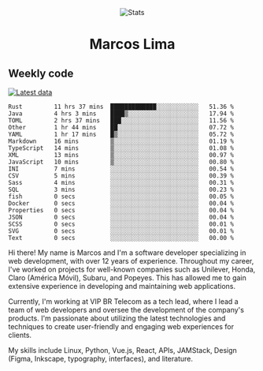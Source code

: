 <div align="center">
  <img src="https://user-images.githubusercontent.com/958723/207206099-04913a11-e77d-4b52-a9d3-5d702839508b.png" alt="Stats" />
  <h1>Marcos Lima</h1>
</div>

## Weekly code

[![Latest data](https://github.com/skvggor/skvggor/actions/workflows/main.yml/badge.svg)](https://github.com/skvggor/skvggor/actions/workflows/main.yml)

<!--START_SECTION:waka-->

```text
Rust         11 hrs 37 mins  █████████████░░░░░░░░░░░░   51.36 %
Java         4 hrs 3 mins    ████▒░░░░░░░░░░░░░░░░░░░░   17.94 %
TOML         2 hrs 37 mins   ███░░░░░░░░░░░░░░░░░░░░░░   11.56 %
Other        1 hr 44 mins    ██░░░░░░░░░░░░░░░░░░░░░░░   07.72 %
YAML         1 hr 17 mins    █▒░░░░░░░░░░░░░░░░░░░░░░░   05.72 %
Markdown     16 mins         ▒░░░░░░░░░░░░░░░░░░░░░░░░   01.19 %
TypeScript   14 mins         ▒░░░░░░░░░░░░░░░░░░░░░░░░   01.08 %
XML          13 mins         ▒░░░░░░░░░░░░░░░░░░░░░░░░   00.97 %
JavaScript   10 mins         ▒░░░░░░░░░░░░░░░░░░░░░░░░   00.80 %
INI          7 mins          ░░░░░░░░░░░░░░░░░░░░░░░░░   00.54 %
CSV          5 mins          ░░░░░░░░░░░░░░░░░░░░░░░░░   00.39 %
Sass         4 mins          ░░░░░░░░░░░░░░░░░░░░░░░░░   00.31 %
SQL          3 mins          ░░░░░░░░░░░░░░░░░░░░░░░░░   00.23 %
fish         0 secs          ░░░░░░░░░░░░░░░░░░░░░░░░░   00.05 %
Docker       0 secs          ░░░░░░░░░░░░░░░░░░░░░░░░░   00.04 %
Properties   0 secs          ░░░░░░░░░░░░░░░░░░░░░░░░░   00.04 %
JSON         0 secs          ░░░░░░░░░░░░░░░░░░░░░░░░░   00.04 %
SCSS         0 secs          ░░░░░░░░░░░░░░░░░░░░░░░░░   00.01 %
SVG          0 secs          ░░░░░░░░░░░░░░░░░░░░░░░░░   00.01 %
Text         0 secs          ░░░░░░░░░░░░░░░░░░░░░░░░░   00.00 %
```

<!--END_SECTION:waka-->

  <p>Hi there! My name is Marcos and I'm a software developer specializing in web development, with over 12 years of experience. Throughout my career, I've worked on projects for well-known companies such as Unilever, Honda, Claro (América Móvil), Subaru, and Popeyes. This has allowed me to gain extensive experience in developing and maintaining web applications.</p>
  
  <p>Currently, I'm working at VIP BR Telecom as a tech lead, where I lead a team of web developers and oversee the development of the company's products. I'm passionate about utilizing the latest technologies and techniques to create user-friendly and engaging web experiences for clients.</p>
  
  <p>My skills include Linux, Python, Vue.js, React, APIs, JAMStack, Design (Figma, Inkscape, typography, interfaces), and literature.</p>
<!-- </details> -->

<!-- <div align="center">
  <h2>🤖 Recent Code Activity</h2>
  <img width="500" src="https://github-readme-stats.vercel.app/api/wakatime?username=skvggor&hide_title=true&layout=compact&theme=transparent" alt="Wakatime Stats" />
</div>

<br>

<div align="center">
  <h2>📈 GitHub Stats</h2>
  <img width="500" src="https://github-readme-stats.vercel.app/api?username=skvggor&show_icons=true&theme=transparent&hide_title=true&count_private=true" alt="GitHub Stats" />
</div>
 -->
